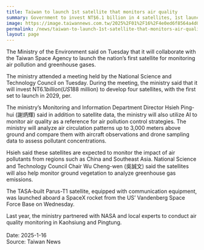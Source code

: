 ```yaml
---
title: Taiwan to launch 1st satellite that monitors air quality
summary: Government to invest NT$6.1 billion in 4 satellites, 1st launch scheduled for 2029
image: https://image.taiwannews.com.tw/2025%2F01%2F16%2F4e0ed6f8564a4d03bab8afc81696b8d0.jpg
permalink: /news/taiwan-to-launch-1st-satellite-that-monitors-air-quality/
layout: page
---
```

The Ministry of the Environment said on Tuesday that it will collaborate with the Taiwan Space Agency to launch the nation’s first satellite for monitoring air pollution and greenhouse gases.

The ministry attended a meeting held by the National Science and Technology Council on Tuesday. During the meeting, the ministry said that it will invest NT$6.1 billion (US$188 million) to develop four satellites, with the first set to launch in 2029, per.

The ministry’s Monitoring and Information Department Director Hsieh Ping-hui (謝炳輝) said in addition to satellite data, the ministry will also utilize AI to monitor air quality as a reference for air pollution control strategies. The ministry will analyze air circulation patterns up to 3,000 meters above ground and compare them with aircraft observations and drone sampling data to assess pollutant concentrations.

Hsieh said these satellites are expected to monitor the impact of air pollutants from regions such as China and Southeast Asia. National Science and Technology Council Chair Wu Cheng-wen (吳誠文) said the satellites will also help monitor ground vegetation to analyze greenhouse gas emissions.

The TASA-built Parus-T1 satellite, equipped with communication equipment, was launched aboard a SpaceX rocket from the US’ Vandenberg Space Force Base on Wednesday.

Last year, the ministry partnered with NASA and local experts to conduct air quality monitoring in Kaohsiung and Pingtung.
<br/>
<br/>
Date: 2025-1-16
<br/>
Source: Taiwan News
